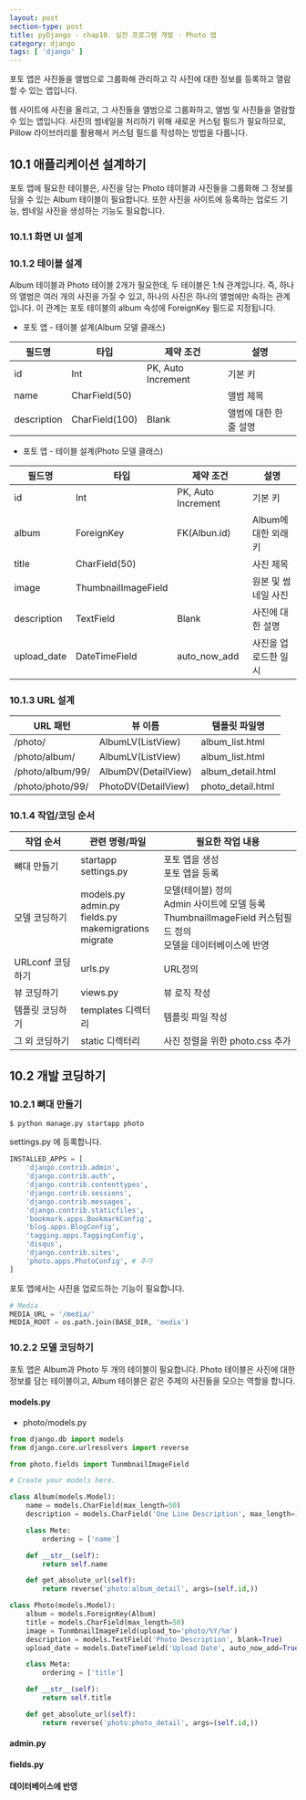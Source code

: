 ```yaml
---
layout: post
section-type: post
title: pyDjango - chap10. 실전 프로그램 개발 - Photo 앱
category: django
tags: [ 'django' ]
---
```

포토 앱은 사진들을 앨범으로 그룹화해 관리하고 각 사진에 대한 정보를 등록하고 열람할 수 있는 앱입니다.  

웹 사이트에 사진을 올리고, 그 사진들을 앨범으로 그룹화하고, 앨범 및 사진들을 열람할 수 있는 앱입니다. 사진의 썸네일을 처리하기 위해 새로운 커스텀 필드가 필요하므로, Pillow 라이브러리를 활용해서 커스텀 필드를 작성하는 방법을 다룹니다.

## 10.1 애플리케이션 설계하기
포토 앱에 필요한 테이블은, 사진을 담는 Photo 테이블과 사진들을 그룹화해 그 정보를 담을 수 있는 Album 테이블이 필요합니다. 또한 사진을 사이트에 등록하는 업로드 기능, 썸네일 사진을 생성하는 기능도 필요합니다.

### 10.1.1 화면 UI 설계

### 10.1.2 테이블 설계
Album 테이블과 Photo 테이블 2개가 필요한데, 두 테이블은 1:N 관계입니다. 즉, 하나의 앨범은 여러 개의 사진을 가질 수 있고, 하나의 사진은 하나의 앨범에만 속하는 관계입니다. 이 관계는 포토 테이블의 album 속성에 ForeignKey 필드로 지정됩니다.

- 포토 앱 - 테이블 설계(Album 모델 클래스)

필드명 | 타입 | 제약 조건 | 설명
---|---|---|---
id | Int | PK, Auto Increment | 기본 키
name | CharField(50) | | 앨범 제목
description | CharField(100) | Blank | 앨범에 대한 한 줄 설명

- 포토 앱 - 테이블 설계(Photo 모델 클래스)

필드명 | 타입 | 제약 조건 | 설명
---|---|---|---
id | Int | PK, Auto Increment | 기본 키
album | ForeignKey | FK(Albun.id) | Album에 대한 외래 키
title | CharField(50) | | 사진 제목
image | ThumbnailImageField | | 원본 및 썸네일 사진
description | TextField | Blank | 사진에 대한 설명
upload_date | DateTimeField | auto_now_add | 사진을 업로드한 일시

### 10.1.3 URL 설계

URL 패턴 | 뷰 이름 | 템플릿 파일명
---|---|---
/photo/ | AlbumLV(ListView) | album_list.html
/photo/album/ | AlbumLV(ListView) | album_list.html
/photo/album/99/ | AlbumDV(DetailView) | album_detail.html
/photo/photo/99/ | PhotoDV(DetailView) | photo_detail.html

### 10.1.4 작업/코딩 순서

작업 순서 | 관련 명령/파일 | 필요한 작업 내용
---|---|---
뼈대 만들기 | startapp <br> settings.py | 포토 앱을 생성 <br> 포토 앱을 등록
모델 코딩하기 | models.py <br> admin.py <br> fields.py <br> makemigrations <br> migrate | 모델(테이블) 정의 <br> Admin 사이트에 모델 등록 <br> ThumbnailImageField 커스텀필드 정의 <br> 모델을 데이터베이스에 반영
URLconf 코딩하기 | urls.py | URL정의
뷰 코딩하기 | views.py | 뷰 로직 작성
템플릿 코딩하기 | templates 디렉터리 | 템플릿 파일 작성
그 외 코딩하기 | static 디렉터리 | 사진 정렬을 위한 photo.css 추가

## 10.2 개발 코딩하기

### 10.2.1 뼈대 만들기

```
$ python manage.py startapp photo
```

settings.py 에 등록합니다.

```python
INSTALLED_APPS = [
    'django.contrib.admin',
    'django.contrib.auth',
    'django.contrib.contenttypes',
    'django.contrib.sessions',
    'django.contrib.messages',
    'django.contrib.staticfiles',
    'bookmark.apps.BookmarkConfig',
    'blog.apps.BlogConfig',
    'tagging.apps.TaggingConfig',
    'disqus',
    'django.contrib.sites',
    'photo.apps.PhotoConfig', # 추가
]
```
포토 앱에서는 사진을 업로드하는 기능이 필요합니다.

```python
# Media
MEDIA_URL = '/media/'
MEDIA_ROOT = os.path.join(BASE_DIR, 'media')
```

### 10.2.2 모델 코딩하기
포토 앱은 Album과 Photo 두 개의 테이블이 필요합니다. Photo 테이블은 사진에 대한 정보를 담는 테이블이고, Album 테이블은 같은 주제의 사진들을 모으는 역할을 합니다.

#### models.py

- photo/models.py

```python
from django.db import models
from django.core.urlresolvers import reverse

from photo.fields import TunmbnailImageField

# Create your models here.

class Album(models.Model):
    name = models.CharField(max_length=50)
    description = models.CharField('One Line Description', max_length=100, blank=True)

    class Mete:
        ordering = ['name']

    def __str__(self):
        return self.name

    def get_absolute_url(self):
        return reverse('photo:album_detail', args=(self.id,))

class Photo(models.Model):
    album = models.ForeignKey(Album)
    title = models.CharField(max_length=50)
    image = TunmbnailImageField(upload_to='photo/%Y/%m')
    description = models.TextField('Photo Description', blank=True)
    upload_date = models.DateTimeField('Upload Date', auto_now_add=True)

    class Meta:
        ordering = ['title']

    def __str__(self):
        return self.title

    def get_absolute_url(self):
        return reverse('photo:photo_detail', args=(self.id,))
```




#### admin.py
#### fields.py
#### 데이터베이스에 반영
